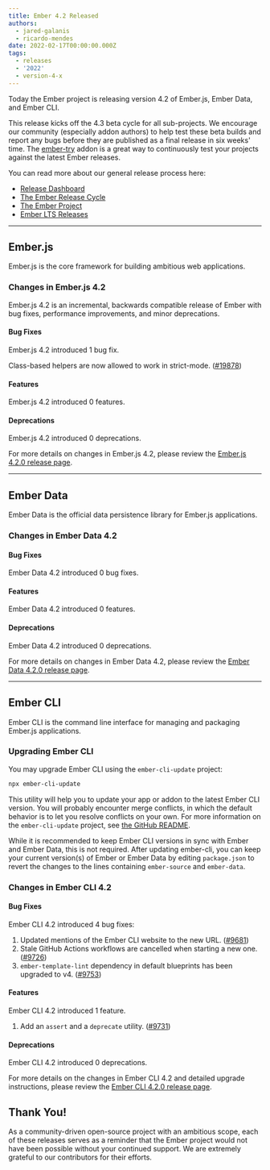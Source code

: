 ```yaml
---
title: Ember 4.2 Released
authors:
  - jared-galanis
  - ricardo-mendes
date: 2022-02-17T00:00:00.000Z
tags:
  - releases
  - '2022'
  - version-4-x
---
```


Today the Ember project is releasing version 4.2 of Ember.js, Ember Data, and Ember CLI.

This release kicks off the 4.3 beta cycle for all sub-projects. We encourage our community (especially addon authors) to help test these beta builds and report any bugs before they are published as a final release in six weeks' time. The [ember-try](https://github.com/ember-cli/ember-try) addon is a great way to continuously test your projects against the latest Ember releases.

You can read more about our general release process here:

- [Release Dashboard](http://emberjs.com/releases/)
- [The Ember Release Cycle](https://blog.emberjs.com/new-ember-release-process/)
- [The Ember Project](https://blog.emberjs.com/ember-project-at-2-0/)
- [Ember LTS Releases](https://blog.emberjs.com/announcing-embers-first-lts/)

---

## Ember.js

Ember.js is the core framework for building ambitious web applications.

### Changes in Ember.js 4.2

Ember.js 4.2 is an incremental, backwards compatible release of Ember with bug fixes, performance improvements, and minor deprecations.

#### Bug Fixes

Ember.js 4.2 introduced 1 bug fix.

Class-based helpers are now allowed to work in strict-mode. ([#19878](https://github.com/emberjs/ember.js/pull/19878))

#### Features

Ember.js 4.2 introduced 0 features.

#### Deprecations

Ember.js 4.2 introduced 0 deprecations.

<!-- Block end -->

For more details on changes in Ember.js 4.2, please review the [Ember.js 4.2.0 release page](https://github.com/emberjs/ember.js/releases/tag/v4.2.0).

---

## Ember Data

Ember Data is the official data persistence library for Ember.js applications.

### Changes in Ember Data 4.2

#### Bug Fixes

Ember Data 4.2 introduced 0 bug fixes.

#### Features

Ember Data 4.2 introduced 0 features.

#### Deprecations

Ember Data 4.2 introduced 0 deprecations.

For more details on changes in Ember Data 4.2, please review the
[Ember Data 4.2.0 release page](https://github.com/emberjs/data/releases/tag/v4.2.0).

---

## Ember CLI

Ember CLI is the command line interface for managing and packaging Ember.js applications.

### Upgrading Ember CLI

You may upgrade Ember CLI using the `ember-cli-update` project:

```bash
npx ember-cli-update
```

This utility will help you to update your app or addon to the latest Ember CLI version. You will probably encounter merge conflicts, in which the default behavior is to let you resolve conflicts on your own. For more information on the `ember-cli-update` project, see [the GitHub README](https://github.com/ember-cli/ember-cli-update).

While it is recommended to keep Ember CLI versions in sync with Ember and Ember Data, this is not required. After updating ember-cli, you can keep your current version(s) of Ember or Ember Data by editing `package.json` to revert the changes to the lines containing `ember-source` and `ember-data`.

### Changes in Ember CLI 4.2

#### Bug Fixes

Ember CLI 4.2 introduced 4 bug fixes:

1. Updated mentions of the Ember CLI website to the new URL. ([#9681](https://github.com/ember-cli/ember-cli/pull/9681))
1. Stale GitHub Actions workflows are cancelled when starting a new one. ([#9726](https://github.com/ember-cli/ember-cli/pull/9726))
1. `ember-template-lint` dependency in default blueprints has been upgraded to v4. ([#9753](https://github.com/ember-cli/ember-cli/pull/9753))

#### Features

Ember CLI 4.2 introduced 1 feature.

1. Add an `assert` and a `deprecate` utility. ([#9731](https://github.com/ember-cli/ember-cli/pull/9731))

#### Deprecations

Ember CLI 4.2 introduced 0 deprecations.

For more details on the changes in Ember CLI 4.2 and detailed upgrade
instructions, please review the [Ember CLI 4.2.0 release page](https://github.com/ember-cli/ember-cli/releases/tag/v4.2.0).

## Thank You!

As a community-driven open-source project with an ambitious scope, each of these releases serves as a reminder that the Ember project would not have been possible without your continued support. We are extremely grateful to our contributors for their efforts.
